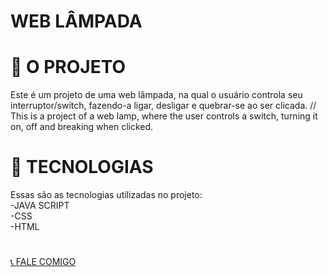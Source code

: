 <h1>WEB LÂMPADA</h1>

# 🚧 O PROJETO
Este é um projeto de uma web lâmpada, na qual o usuário controla seu interruptor/switch, fazendo-a ligar, desligar e quebrar-se ao ser clicada.
//
This is a project of a web lamp, where the user controls a switch, turning it on, off and breaking when clicked.

# 🚀 TECNOLOGIAS
Essas são as tecnologias utilizadas no projeto:
<br>
-JAVA SCRIPT
<br>
-CSS
<br>
-HTML


# <div align="CENTER"> 
<a display="flex" text-align="center" href="https://kauanmodolo.github.io/linktree_kauanmodolo/" target="_blank"> 📞 FALE COMIGO</a> 
</div>
